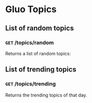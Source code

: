 # Gluo Topics

## List of random topics

### `GET` /topics/random

Returns a list of random topics:

## List of trending topics

### `GET` /topics/trending

Returns the trending topics of that day.
